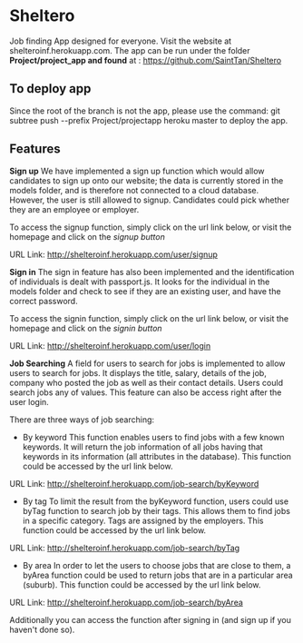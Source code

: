 # Sheltero
Job finding App designed for everyone. Visit the website at shelteroinf.herokuapp.com. The app can be run under the folder **Project/project_app and found** at : https://github.com/SaintTan/Sheltero

## To deploy app
Since the root of the branch is not the app, please use the command:
git subtree push --prefix Project/projectapp heroku master
to deploy the app.


## Features
**Sign up**
We have implemented a sign up function which would allow candidates to sign up onto our website; the data is currently stored in the models folder, and is therefore not connected to a cloud database. However, the user is still allowed to signup. Candidates could pick whether they are an employee or employer.

To access the signup function, simply click on the url link below, or visit the homepage and click on the *signup button*

URL Link: http://shelteroinf.herokuapp.com/user/signup

**Sign in**
The sign in feature has also been implemented and the identification of individuals is dealt with passport.js. It looks for the individual in the models folder and check to see if they are an existing user, and have the correct password.

To access the signin function, simply click on the url link below, or visit the homepage and click on the *signin button*

URL Link: http://shelteroinf.herokuapp.com/user/login

**Job Searching**
A field for users to search for jobs is implemented to allow users to search for jobs. It displays the title, salary, details of the job, company who posted the job as well as their contact details. Users could search jobs any of values. This feature can also be access right after the user login.

There are three ways of job searching:

- By keyword
This function enables users to find jobs with a few known keywords. It will return the job information of all jobs having that keywords in its information (all attributes in the database).
This function could be accessed by the url link below.

URL Link: http://shelteroinf.herokuapp.com/job-search/byKeyword

- By tag
To limit the result from the byKeyword function, users could use byTag function to search job by their tags. This allows them to find jobs in a specific category. Tags are assigned by the employers.
This function could be accessed by the url link below.

URL Link: http://shelteroinf.herokuapp.com/job-search/byTag

- By area
In order to let the users to choose jobs that are close to them, a byArea function could be used to return jobs that are in a particular area (suburb). This function could be accessed by the url link below.

URL Link: http://shelteroinf.herokuapp.com/job-search/byArea

Additionally you can access the function after signing in (and sign up if you haven't done so).
